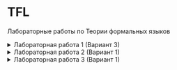 # TFL
Лабораторные работы по Теории формальных языков

<details><summary>Лабораторная работа 1 (Вариант 3)</summary>

Для запуска - ```python main.py filename```, где в filename находятся правила переписывания строк (примеры test1.txt, test2.txt)

base_smt2.txt - шаблон для файла SMT2 спецификации с определёнными функциями арктического сложения, умножения и >>

to_solve.smt2 - сгенерированный файл SMT2 спецификации, который передается в Z3 Solver. Программа выводит sat (SRS завершается) или unsat (SRS не завершается)

</details>

<details><summary>Лабораторная работа 2 (Вариант 1)</summary>

Для запуска - Можно самому скомпилировать lab2 из проекта или воспользоваться заранее подготовленным файлом```lab2_executable```.
В качестве параметров можно передать:
1. Строку, которая по умолчанию является регулярным выражением,
2. Флаг `-f(--file)`, тогда прочитанная строка означает путь к файлу c регулярными выражениями, записанными в новой строке каждое,
3. Параметр `-g(--use-generator)`, тогда строка интерпретируется как путь к файлу со следущими параметрами, записанными в одну строку через пробел в порядке(можно конечно json сделать):
     1-е число - длина алфавита,
     2-е число - максимальная звездная высота,
     3-е число максимальная длина выражения(без учета скобок),
     4- е число - количество генерируемых выражений.
5. Так же можно ввести параметр `-l(--log)` который позволяет выводить каждую тестируемую строку.

Пример работы:

![Example](./lab2/example.png "Пример работы")
</details>

<details><summary>Лабораторная работа 3 (Вариант 1)</summary>

Для запуска - Можно самому скомпилировать lab3 из проекта или воспользоваться заранее подготовленным файлом `lab3_exec`.
Необходимо чтобы был доступ к файлу ```grammar```, где хранится грамматика языка. Пример грамматики:
S -> aS|Sc|T
T -> aTb|e
e  - означает пустое слово. Принимается любая КС грамматика, `->` это не стрелка, а `-` и `>`. 
В качестве параметров нужно передать:
1. Путь к файлу 
2. Флаг `-f(--file)`, тогда прочитанная строка означает путь к файлу c разбиениями слова,
3. Так же можно ввести параметр `-l(--log)` который позволяет выводить получаемые грамматики, с которыми будет работать алгоритм.


